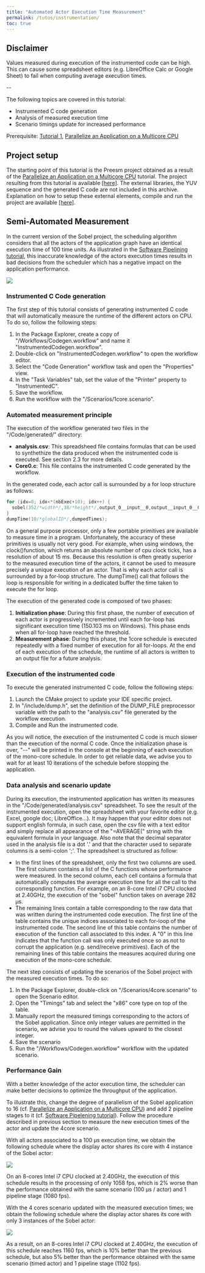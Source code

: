 ```yaml
---
title: "Automated Actor Execution Time Measurement"
permalink: /tutos/instrumentation/
toc: true
---
```


## Disclaimer

Values measured during execution of the instrumented code can be high. This can cause some spreadsheet editors (e.g. LibreOffice Calc or Google Sheet) to fail when computing average execution times.

--

The following topics are covered in this tutorial:

*   Instrumented C code generation
*   Analysis of measured execution time
*   Scenario timings update for increased performance

Prerequisite: [Tutorial 1](index.php?id=tutorial-introduction), [Parallelize an Application on a Multicore CPU](index.php?id=parallelize-an-application-on-a-multicore-cpu)

## Project setup

The starting point of this tutorial is the Preesm project obtained as a result of the [Parallelize an Application on a Multicore CPU](index.php?id=parallelize-an-application-on-a-multicore-cpu) tutorial. The project resulting from this tutorial is available [\[here\]](data/uploads/tutorial_zips/tutorial1_result.zip). The external libraries, the YUV sequence and the generated C code are not included in this archive. Explanation on how to setup these external elements, compile and run the project are available [\[here\]](index.php?id=parallelize-an-application-on-a-multicore-cpu).

## Semi-Automated Measurement

In the current version of the Sobel project, the scheduling algorithm considers that all the actors of the application graph have an identical execution time of 100 time units. As illustrated in the [Software Pipelining tutorial](index.php?id=software-pipelining-for-throughput-optimization), this inaccurate knowledge of the actors execution times results in bad decisions from the scheduler which has a negative impact on the application performance.

![](/assets/tutos/instrumentation/4coregantt_1pipeline.png)

### Instrumented C Code generation

The first step of this tutorial consists of generating instrumented C code that will automatically measure the runtime of the different actors on CPU. To do so, follow the following steps:

1.  In the Package Explorer, create a copy of "/Workflows/Codegen.workflow" and name it "InstrumentedCodegen.workflow".
2.  Double-click on "InstrumentedCodegen.workflow" to open the workflow editor.
3.  Select the "Code Generation" workflow task and open the "Properties" view.
4.  In the "Task Variables" tab, set the value of the "Printer" property to "InstrumentedC".
5.  Save the workflow.
6.  Run the workflow with the "/Scenarios/1core.scenario".

### Automated measurement principle

The execution of the workflow generated two files in the "/Code/generated/" directory:

*   **analysis.csv**: This spreadsheed file contains formulas that can be used to synthethize the data produced when the instrumented code is executed. See section 2.3 for more details.
*   **Core0.c**: This file contains the instrumented C code generated by the workflow.

In the generated code, each actor call is surrounded by a for loop structure as follows: 

```c
for (idx=0; idx<*(nbExec+10); idx++) {
  sobel(352/*width*/,38/*height*/,output_0__input__0,output__input_0__0); // Sobel_0
}
dumpTime(10/*globalID*/,dumpedTimes);
```

On a general purpose processor, only a few portable primitives are available to measure time in a program. Unfortunately, the accuracy of these primitives is usually not very good. For example, when using windows, the clock()function, which returns an absolute number of cpu clock ticks, has a resolution of about 15 ms. Because this resolution is often greatly superior to the measured execution time of the actors, it cannot be used to measure precisely a unique execution of an actor. That is why each actor call is surrounded by a for-loop structure. The dumpTime() call that follows the loop is responsible for writing in a dedicated buffer the time taken to execute the for loop.

The execution of the generated code is composed of two phases:

1.  **Initialization phase**: During this first phase, the number of execution of each actor is progressively incremented until each for-loop has significant execution time (150.103 ms on Windows). This phase ends when all for-loop have reached the threshold.
2.  **Measurement phase**: During this phase, the 1core schedule is executed repeatedly with a fixed number of execution for all for-loops. At the end of each execution of the schedule, the runtime of all actors is written to an output file for a future analysis.

### Execution of the instrumented code

To execute the generated instrumented C code, follow the following steps:

1.  Launch the CMake project to update your IDE specific project.
2.  In "/include/dump.h", set the definition of the DUMP_FILE preprocessor variable with the path to the "analysis.csv" file generated by the workflow execution.
3.  Compile and Run the instrumented code.

As you will notice, the execution of the instrumented C code is much slower than the execution of the normal C code. Once the initialization phase is over, "--" will be printed in the console at the beginning of each execution of the mono-core schedule.  In order to get reliable data, we advise you to wait for at least 10 iterations of the schedule before stopping the application.

### Data analysis and scenario update

During its execution, the instrumented application has written its measures in the "/Code/generated/analysis.csv" spreadsheet. To see the result of the instrumented execution, open the spreadsheet with your favorite editor (e.g. Excel, google doc, LibreOffice...). It may happen that your editor does not support english formula, in such case, open the csv file with a text editor and simply replace all appearance of the "=AVERAGE(" string with the equivalent formula in your language. Also note that the decimal separator used in the analysis file is a dot '.' and that the character used to separate columns is a semi-colon ';'. The spreadsheet is structured as follow:

*   In the first lines of the spreadsheet, only the first two columns are used. The first column contains a list of the C functions whose performance were measured. In the second column, each cell contains a formula that automatically computes the average execution time for all the call to the corresponding function. For example, on an 8-core Intel i7 CPU clocked at 2.40GHz, the execution of the "sobel" function takes on average 282 µs.
*   The remaining lines contain a table corresponding to the raw data that was written during the instrumented code execution. The first line of the table contains the unique indices associated to each for-loop of the instrumented code. The second line of this table contains the number of execution of the function call associated to this index. A "0" in this line indicates that the function call was only executed once so as not to corrupt the application (e.g. send/receive primitives). Each of the remaining lines of this table contains the measures acquired during one execution of the mono-core schedule.

The next step consists of updating the scenarios of the Sobel project with the measured execution times. To do so:

1.  In the Package Explorer, double-click on "/Scenarios/4core.scenario" to open the Scenario editor.
2.  Open the "Timings" tab and select the "x86" core type on top of the table.
3.  Manually report the measured timings corresponding to the actors of the Sobel application. Since only integer values are permitted in the scenario, we advise you to round the values upward to the closest integer.
4.  Save the scenario
5.  Run the "/Workflows/Codegen.workflow" workflow with the updated scenario.

### Performance Gain

With a better knowledge of the actor execution time, the scheduler can make better decisions to optimize the throughput of the application.

To illustrate this, change the degree of parallelism of the Sobel application to 16 (cf. [Parallelize an Application on a Multicore CPU](index.php?id=parallelize-an-application-on-a-multicore-cpu)) and add 2 pipeline stages to it (cf. [Software Pipelening tutorial](index.php?id=software-pipelining-for-throughput-optimization)). Follow the procedure described in previous section to measure the new execution times of the actor and update the 4core scenario.

With all actors associated to a 100 µs execution time, we obtain the following schedule where the display actor shares its core with 4 instance of the Sobel actor:

![](/assets/tutos/instrumentation/4coregantt_2pipeline_100us.png)

On an 8-cores Intel i7 CPU clocked at 2.40GHz, the execution of this schedule results in the processing of only 1058 fps, which is 2% worse than the performance obtained with the same scenario (100 µs / actor) and 1 pipeline stage (1080 fps).

With the 4 cores scenario updated with the measured execution times; we obtain the following schedule where the display actor shares its core with only 3 instances of the Sobel actor:

![](/assets/tutos/instrumentation/4coregantt_2pipeline_timed.png)

As a result, on an 8-cores Intel i7 CPU clocked at 2.40GHz, the execution of this schedule reaches 1160 fps, which is 10% better than the previous schedule, but also 5% better than the performance obtained with the same scenario (timed actor) and 1 pipeline stage (1102 fps).
